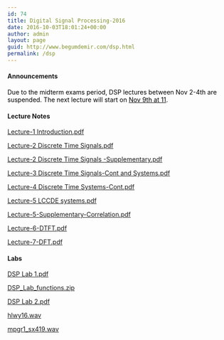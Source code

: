 ```yaml
---
id: 74
title: Digital Signal Processing-2016
date: 2016-10-03T18:01:24+00:00
author: admin
layout: page
guid: http://www.begumdemir.com/dsp.html
permalink: /dsp
---
```

<h4>Announcements</h4>

<p style='color: #000;'>Due to the midterm exams period, DSP lectures between Nov 2-4th are suspended. The next lecture will start on <u>Nov 9th at 11</u>.</p>

<h4>Lecture Notes</h4>

<a href="./assets/docs/dsp/Lecture-1 Introduction.pdf">Lecture-1 Introduction.pdf</a>

<a href="./assets/docs/dsp/Lecture-2 Discrete Time Signals.pdf">Lecture-2 Discrete Time Signals.pdf</a>

<a href="./assets/docs/dsp/Lecture-2 Discrete Time Signals -Supplementary.pdf">Lecture-2 Discrete Time Signals -Supplementary.pdf</a>

<a href="./assets/docs/dsp/Lecture-3 Discrete Time Signals-Cont and Systems.pdf">Lecture-3 Discrete Time Signals-Cont and Systems.pdf</a>

<a href="./assets/docs/dsp/Lecture-4 Discrete Time Systems-Cont.pdf">Lecture-4 Discrete Time Systems-Cont.pdf</a>

<a href="./assets/docs/dsp/Lecture-5 LCCDE systems.pdf">Lecture-5 LCCDE systems.pdf</a>

<a href="./assets/docs/dsp/Lecture-5-Supplementary-Correlation.pdf">Lecture-5-Supplementary-Correlation.pdf</a>

<a href="./assets/docs/dsp/Lecture-6-DTFT.pdf">Lecture-6-DTFT.pdf</a>

<a href="./assets/docs/dsp/Lecture-7-DFT.pdf">Lecture-7-DFT.pdf</a>

<h4>Labs</h4>

<a href="./assets/docs/dsp/DSP Lab 1.pdf">DSP Lab 1.pdf</a>

<a href="./assets/docs/dsp/DSP_Lab_functions.zip">DSP_Lab_functions.zip</a>

<a href="./assets/docs/dsp/DSP Lab 2.pdf">DSP Lab 2.pdf</a>

<a href="./assets/docs/dsp/hlwy16.wav">hlwy16.wav</a>

<a href="./assets/docs/dsp/mpgr1_sx419.wav">mpgr1_sx419.wav</a>


 
			